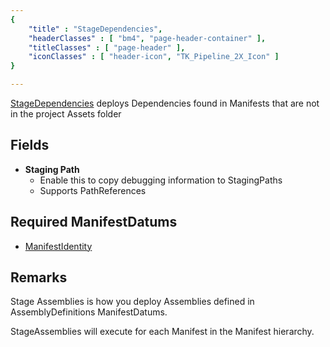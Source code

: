 ```yaml
---
{ 
	"title" : "StageDependencies",
	"headerClasses" : [ "bm4", "page-header-container" ],
	"titleClasses" : [ "page-header" ],
	"iconClasses" : [ "header-icon", "TK_Pipeline_2X_Icon" ]
}

---
```


[StageDependencies](assetlink://Packages/com.passivepicasso.thunderkit/Editor/Core/Pipelines/Jobs/StageDependencies.cs) deploys Dependencies found in Manifests that are not in the project Assets folder

## Fields
* **Staging Path**
  - Enable this to copy debugging information to StagingPaths 
  - Supports PathReferences

## Required ManifestDatums

* [ManifestIdentity](assetlink://Packages/com.passivepicasso.thunderkit/Editor/Core/Manifests/Datum/ManifestIdentity.cs)

## Remarks

Stage Assemblies is how you deploy Assemblies defined in AssemblyDefinitions ManifestDatums.

StageAssemblies will execute for each Manifest in the Manifest hierarchy.
